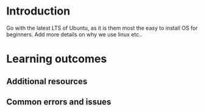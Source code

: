 # Introduction

Go with the latest LTS of Ubuntu, as it is them most the easy to install OS for beginners.
Add more details on why we use linux etc..

# Learning outcomes


## Additional resources


## Common errors and issues


